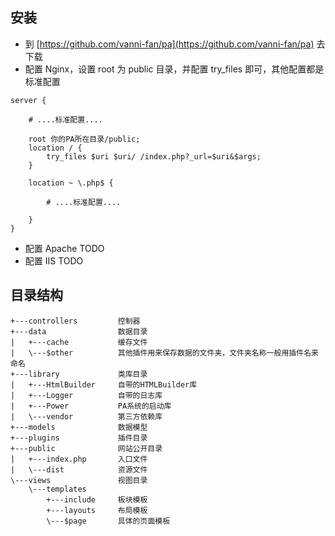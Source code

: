 ## 安装
- 到 [https://github.com/vanni-fan/pa](https://github.com/vanni-fan/pa) 去下载
- 配置 Nginx，设置 root 为 public 目录，并配置 try_files 即可，其他配置都是标准配置 
```
server {

    # ....标准配置....

    root 你的PA所在目录/public;
    location / {  
        try_files $uri $uri/ /index.php?_url=$uri&$args;
    }

    location ~ \.php$ {

        # ....标准配置....

    }
}
```
- 配置 Apache TODO 
- 配置 IIS TODO

## 目录结构
```text
+---controllers         控制器
+---data                数据目录
|   +---cache           缓存文件
|   \---$other          其他插件用来保存数据的文件夹，文件夹名称一般用插件名来命名
+---library             类库目录
|   +---HtmlBuilder     自带的HTMLBuilder库
|   +---Logger          自带的日志库
|   +---Power           PA系统的启动库
|   \---vendor          第三方依赖库
+---models              数据模型
+---plugins             插件目录
+---public              网站公开目录
|   +---index.php       入口文件
|   \---dist            资源文件
\---views               视图目录
    \---templates
        +---include     板块模板
        +---layouts     布局模板
        \---$page       具体的页面模板

```
